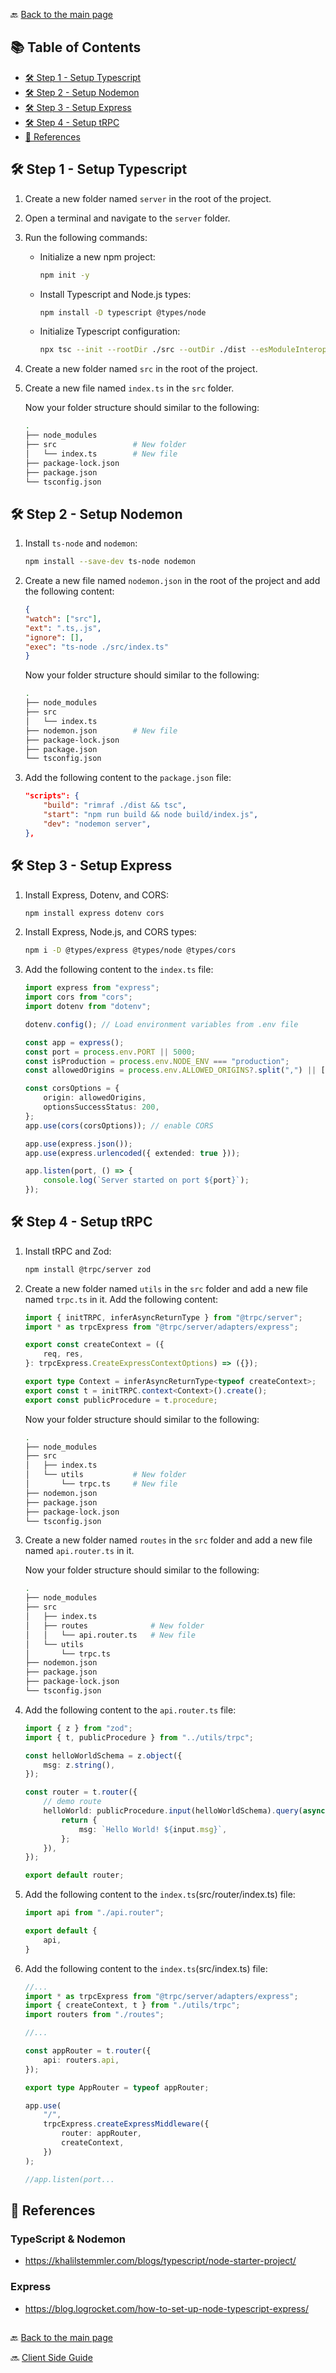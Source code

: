 🔙 [Back to the main page](../README.md)

## 📚 Table of Contents

- [🛠️ Step 1 - Setup Typescript](#🛠️-step-1---setup-typescript)
- [🛠️ Step 2 - Setup Nodemon](#🛠️-step-2---setup-nodemon)
- [🛠️ Step 3 - Setup Express](#🛠️-step-3---setup-express)
- [🛠️ Step 4 - Setup tRPC](#🛠️-step-4---setup-trpc)
- [📒 References](#📒-references)

## 🛠️ Step 1 - Setup Typescript

1. Create a new folder named `server` in the root of the project.
2. Open a terminal and navigate to the `server` folder.
3. Run the following commands:

    - Initialize a new npm project:

        ```bash
        npm init -y
        ```

    - Install Typescript and Node.js types:

        ```bash
        npm install -D typescript @types/node
        ```

    - Initialize Typescript configuration:

        ```bash
        npx tsc --init --rootDir ./src --outDir ./dist --esModuleInterop --resolveJsonModule --target esnext --lib esnext --module commonjs --allowJs true --removeComments true
        ```

4. Create a new folder named `src` in the root of the project.
5. Create a new file named `index.ts` in the `src` folder.

    Now your folder structure should similar to the following:
        
    ```bash
    .
    ├── node_modules
    ├── src                 # New folder
    │   └── index.ts        # New file
    ├── package-lock.json
    ├── package.json
    └── tsconfig.json
    ```

## 🛠️ Step 2 - Setup Nodemon

1. Install `ts-node` and `nodemon`:

    ```bash
    npm install --save-dev ts-node nodemon
    ```

2. Create a new file named `nodemon.json` in the root of the project and add the following content:

    ```json
    {
    "watch": ["src"],
    "ext": ".ts,.js",
    "ignore": [],
    "exec": "ts-node ./src/index.ts"
    }
    ```

    Now your folder structure should similar to the following:
        
    ```bash
    .
    ├── node_modules
    ├── src
    │   └── index.ts
    ├── nodemon.json        # New file
    ├── package-lock.json
    ├── package.json
    └── tsconfig.json
    ```

3. Add the following content to the `package.json` file:


    ```json
    "scripts": {
        "build": "rimraf ./dist && tsc",
        "start": "npm run build && node build/index.js",
        "dev": "nodemon server",
    },
    ```

## 🛠️ Step 3 - Setup Express

1. Install Express, Dotenv, and CORS:

    ```bash
    npm install express dotenv cors
    ```

2. Install Express, Node.js, and CORS types:

    ```bash
    npm i -D @types/express @types/node @types/cors
    ```

3. Add the following content to the `index.ts` file:

    ```ts
    import express from "express";
    import cors from "cors";
    import dotenv from "dotenv";

    dotenv.config(); // Load environment variables from .env file

    const app = express();
    const port = process.env.PORT || 5000;
    const isProduction = process.env.NODE_ENV === "production";
    const allowedOrigins = process.env.ALLOWED_ORIGINS?.split(",") || ["http://localhost:5173", "http://127.0.0.1:5173"];

    const corsOptions = {
        origin: allowedOrigins,
        optionsSuccessStatus: 200,
    };
    app.use(cors(corsOptions)); // enable CORS

    app.use(express.json());
    app.use(express.urlencoded({ extended: true }));

    app.listen(port, () => {
        console.log(`Server started on port ${port}`);
    });
    ```

## 🛠️ Step 4 - Setup tRPC

1. Install tRPC and Zod:

    ```bash
    npm install @trpc/server zod
    ```

2. Create a new folder named `utils` in the `src` folder and add a new file named `trpc.ts` in it. Add the following content:

    ```ts
    import { initTRPC, inferAsyncReturnType } from "@trpc/server";
    import * as trpcExpress from "@trpc/server/adapters/express";

    export const createContext = ({
        req, res,
    }: trpcExpress.CreateExpressContextOptions) => ({});

    export type Context = inferAsyncReturnType<typeof createContext>;
    export const t = initTRPC.context<Context>().create();
    export const publicProcedure = t.procedure;
    ```

    Now your folder structure should similar to the following:

    ```bash
    .
    ├── node_modules
    ├── src
    │   ├── index.ts
    │   └── utils           # New folder
    │       └── trpc.ts     # New file
    ├── nodemon.json
    ├── package.json
    ├── package-lock.json
    └── tsconfig.json
    ```

3. Create a new folder named `routes` in the `src` folder and add a new file named `api.router.ts` in it.

    Now your folder structure should similar to the following:

    ```bash
    .
    ├── node_modules
    ├── src
    │   ├── index.ts
    │   ├── routes              # New folder
    │   │   └── api.router.ts   # New file
    │   └── utils
    │       └── trpc.ts
    ├── nodemon.json
    ├── package.json
    ├── package-lock.json
    └── tsconfig.json
    ```


4. Add the following content to the `api.router.ts` file:

    ```ts
    import { z } from "zod";
    import { t, publicProcedure } from "../utils/trpc";

    const helloWorldSchema = z.object({
        msg: z.string(),
    });

    const router = t.router({
        // demo route
        helloWorld: publicProcedure.input(helloWorldSchema).query(async ({ input }) => {
            return {
                msg: `Hello World! ${input.msg}`,
            };
        }),
    });

    export default router;
    ```


5. Add the following content to the `index.ts`(src/router/index.ts) file:

    ```ts
    import api from "./api.router";

    export default {
        api,
    }
    ```


6. Add the following content to the `index.ts`(src/index.ts) file:

    ```ts
    //...
    import * as trpcExpress from "@trpc/server/adapters/express";
    import { createContext, t } from "./utils/trpc";
    import routers from "./routes";

    //...

    const appRouter = t.router({
        api: routers.api,
    });

    export type AppRouter = typeof appRouter;

    app.use(
        "/",
        trpcExpress.createExpressMiddleware({
            router: appRouter,
            createContext,
        })
    );

    //app.listen(port...
    ```

## 📒 References

### TypeScript & Nodemon
- https://khalilstemmler.com/blogs/typescript/node-starter-project/

### Express
- https://blog.logrocket.com/how-to-set-up-node-typescript-express/

##
🔙 [Back to the main page](../README.md)

🔜 [Client Side Guide](../client/README.md)
